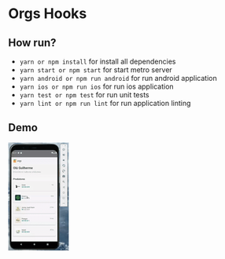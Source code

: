 # Orgs Hooks

## How run?

- `yarn or npm install` for install all dependencies
- `yarn start or npm start` for start metro server
- `yarn android or npm run android` for run android application
- `yarn ios or npm run ios` for run ios application
- `yarn test or npm test` for run unit tests
- `yarn lint or npm run lint` for run application linting

## Demo

![](./demo.gif)
